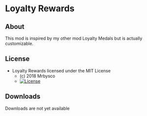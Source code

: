 # Loyalty Rewards #

## About ##
This mod is inspired by my other mod Loyalty Medals but is actually customizable.

## License ##
* Loyalty Rewards licensed under the MIT License
  - (c) 2018 Mrbysco
  - [![License](https://img.shields.io/badge/License-MIT-red.svg?style=flat)](http://opensource.org/licenses/MIT)

## Downloads ##
Downloads are not yet available

